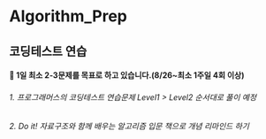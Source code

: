# Algorithm_Prep

## 코딩테스트 연습

#### :round_pushpin: 1일 최소 2-3문제를 목표로 하고 있습니다.(8/26~최소 1주일 4회 이상)

###### 1. 프로그래머스의 코딩테스트 연습문제 Level1 > Level2  순서대로 풀이 예정
###### 2. Do it! 자료구조와 함께 배우는 알고리즘 입문 책으로 개념 리마인드 하기
